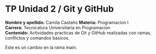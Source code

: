 # TP Unidad 2 / Git y GitHub

**Nombre y apellido:** Camila Castaño
**Materia:** Programacion I  
**Carrera:** Tecnicatura Universitaria en Programacion  
**Contenido:** Actividades practicas de Git y GitHub realizadas con ramas, conflictos y comandos basicos.

Este es un cambio en la rama main.
